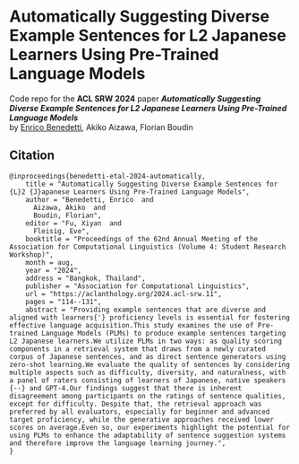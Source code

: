 # Automatically Suggesting Diverse Example Sentences for L2 Japanese Learners Using Pre-Trained Language Models


Code repo for the **ACL SRW 2024** paper _**Automatically Suggesting Diverse Example Sentences for L2 Japanese Learners Using Pre-Trained Language Models**_ <br>
by [Enrico Benedetti](https://github.com/EnricoBenedetti), Akiko Aizawa, Florian Boudin

## Citation

```
@inproceedings{benedetti-etal-2024-automatically,
    title = "Automatically Suggesting Diverse Example Sentences for {L}2 {J}apanese Learners Using Pre-Trained Language Models",
    author = "Benedetti, Enrico  and
      Aizawa, Akiko  and
      Boudin, Florian",
    editor = "Fu, Xiyan  and
      Fleisig, Eve",
    booktitle = "Proceedings of the 62nd Annual Meeting of the Association for Computational Linguistics (Volume 4: Student Research Workshop)",
    month = aug,
    year = "2024",
    address = "Bangkok, Thailand",
    publisher = "Association for Computational Linguistics",
    url = "https://aclanthology.org/2024.acl-srw.11",
    pages = "114--131",
    abstract = "Providing example sentences that are diverse and aligned with learners{'} proficiency levels is essential for fostering effective language acquisition.This study examines the use of Pre-trained Language Models (PLMs) to produce example sentences targeting L2 Japanese learners.We utilize PLMs in two ways: as quality scoring components in a retrieval system that draws from a newly curated corpus of Japanese sentences, and as direct sentence generators using zero-shot learning.We evaluate the quality of sentences by considering multiple aspects such as difficulty, diversity, and naturalness, with a panel of raters consisting of learners of Japanese, native speakers {--} and GPT-4.Our findings suggest that there is inherent disagreement among participants on the ratings of sentence qualities, except for difficulty. Despite that, the retrieval approach was preferred by all evaluators, especially for beginner and advanced target proficiency, while the generative approaches received lower scores on average.Even so, our experiments highlight the potential for using PLMs to enhance the adaptability of sentence suggestion systems and therefore improve the language learning journey.",
}
```
